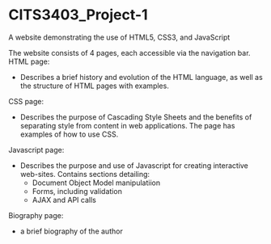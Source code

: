 # CITS3403_Project-1
A website demonstrating the use of HTML5, CSS3, and JavaScript

The website consists of 4 pages, each accessible via the navigation bar.
HTML page:
- Describes a brief history and evolution of the HTML language, as well as the structure of HTML pages with examples.

CSS page:
- Describes the purpose of Cascading Style Sheets and the benefits of separating style from content in web applications. The page has examples of how to use CSS.

Javascript page:
- Describes the purpose and use of Javascript for creating interactive web-sites. Contains sections detailing:
  - Document Object Model manipulatiion
  - Forms, including validation
  - AJAX and API calls
  
Biography page:
- a brief biography of the author
